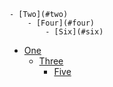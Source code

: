 <!-- >>>>>> BEGIN GENERATED FILE (create_page_toc): SOURCE test/create_page_toc/templates/gappy_levels.md -->
    - [Two](#two)
        - [Four](#four)
            - [Six](#six)
  - [One](#one)
      - [Three](#three)
          - [Five](#five)
<!-- <<<<<< END GENERATED FILE (create_page_toc): SOURCE test/create_page_toc/templates/gappy_levels.md -->
